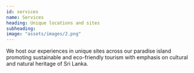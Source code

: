 ```yaml
---
id: services
name: Services
heading: Unique locations and sites
subheading:
image: "assets/images/2.png"
---
```


We host our experiences in unique sites across our paradise island promoting sustainable and eco-friendly tourism with emphasis on cultural and natural heritage of Sri Lanka.
